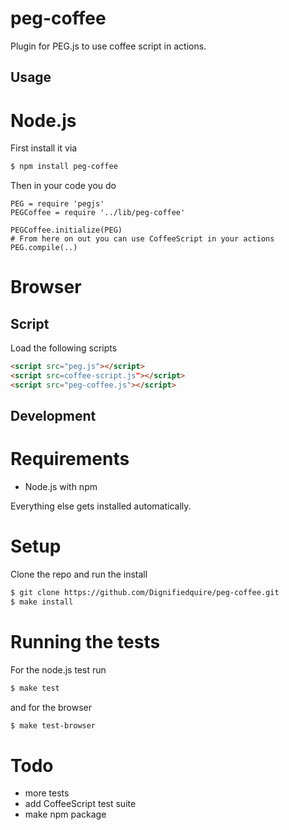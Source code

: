 peg-coffee
==========

Plugin for PEG.js to use coffee script in actions.


Usage
-----

# Node.js

First install it via
```bash
$ npm install peg-coffee
```
Then in your code you do

```coffee-script
PEG = require 'pegjs'
PEGCoffee = require '../lib/peg-coffee'

PEGCoffee.initialize(PEG)
# From here on out you can use CoffeeScript in your actions
PEG.compile(..)
```


# Browser
## Script
Load the following scripts

```html
<script src="peg.js"></script>
<script src=coffee-script.js"></script>
<script src="peg-coffee.js"></script>
```



Development
-----------

# Requirements

* Node.js with npm

Everything else gets installed automatically.

# Setup

Clone the repo and run the install
```bash
$ git clone https://github.com/Dignifiedquire/peg-coffee.git
$ make install
```

# Running the tests

For the node.js test run
```bash
$ make test
```
and for the browser
```bash
$ make test-browser
```



# Todo

* more tests
* add CoffeeScript test suite
* make npm package
